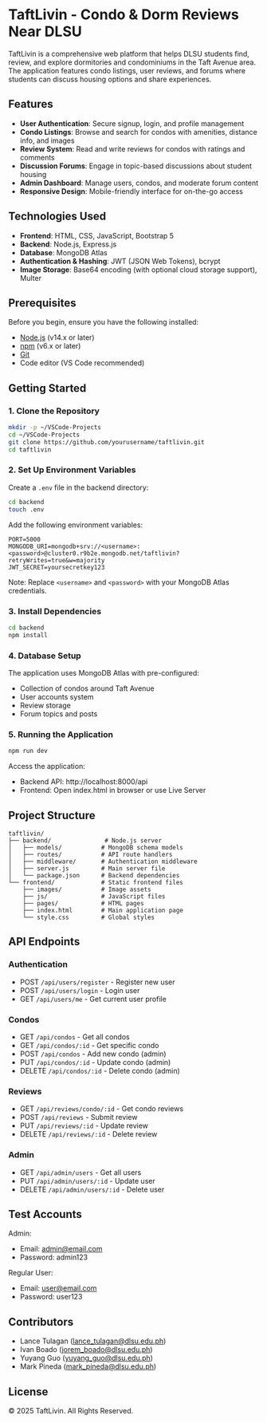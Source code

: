 # TaftLivin - Condo & Dorm Reviews Near DLSU

TaftLivin is a comprehensive web platform that helps DLSU students find, review, and explore dormitories and condominiums in the Taft Avenue area. The application features condo listings, user reviews, and forums where students can discuss housing options and share experiences.

## Features

- **User Authentication**: Secure signup, login, and profile management
- **Condo Listings**: Browse and search for condos with amenities, distance info, and images
- **Review System**: Read and write reviews for condos with ratings and comments
- **Discussion Forums**: Engage in topic-based discussions about student housing
- **Admin Dashboard**: Manage users, condos, and moderate forum content
- **Responsive Design**: Mobile-friendly interface for on-the-go access

## Technologies Used

- **Frontend**: HTML, CSS, JavaScript, Bootstrap 5
- **Backend**: Node.js, Express.js
- **Database**: MongoDB Atlas
- **Authentication & Hashing**: JWT (JSON Web Tokens), bcrypt
- **Image Storage**: Base64 encoding (with optional cloud storage support), Multer

## Prerequisites

Before you begin, ensure you have the following installed:

- [Node.js](https://nodejs.org/) (v14.x or later)
- [npm](https://www.npmjs.com/) (v6.x or later)
- [Git](https://git-scm.com/)
- Code editor (VS Code recommended)

## Getting Started

### 1. Clone the Repository

```bash
mkdir -p ~/VSCode-Projects
cd ~/VSCode-Projects
git clone https://github.com/yourusername/taftlivin.git
cd taftlivin
```

### 2. Set Up Environment Variables

Create a `.env` file in the backend directory:

```bash
cd backend
touch .env
```

Add the following environment variables:

```plaintext
PORT=5000
MONGODB_URI=mongodb+srv://<username>:<password>@cluster0.r9b2e.mongodb.net/taftlivin?retryWrites=true&w=majority
JWT_SECRET=yoursecretkey123
```

Note: Replace `<username>` and `<password>` with your MongoDB Atlas credentials.

### 3. Install Dependencies

```bash
cd backend
npm install
```

### 4. Database Setup

The application uses MongoDB Atlas with pre-configured:
- Collection of condos around Taft Avenue
- User accounts system
- Review storage
- Forum topics and posts

### 5. Running the Application

```bash
npm run dev
```

Access the application:
- Backend API: http://localhost:8000/api
- Frontend: Open index.html in browser or use Live Server

## Project Structure

```
taftlivin/
├── backend/               # Node.js server
│   ├── models/           # MongoDB schema models
│   ├── routes/           # API route handlers
│   ├── middleware/       # Authentication middleware
│   ├── server.js         # Main server file
│   └── package.json      # Backend dependencies
└── frontend/             # Static frontend files
    ├── images/           # Image assets
    ├── js/               # JavaScript files
    ├── pages/            # HTML pages
    ├── index.html        # Main application page
    └── style.css         # Global styles
```

## API Endpoints

### Authentication
- POST `/api/users/register` - Register new user
- POST `/api/users/login` - Login user
- GET `/api/users/me` - Get current user profile

### Condos
- GET `/api/condos` - Get all condos
- GET `/api/condos/:id` - Get specific condo
- POST `/api/condos` - Add new condo (admin)
- PUT `/api/condos/:id` - Update condo (admin)
- DELETE `/api/condos/:id` - Delete condo (admin)

### Reviews
- GET `/api/reviews/condo/:id` - Get condo reviews
- POST `/api/reviews` - Submit review
- PUT `/api/reviews/:id` - Update review
- DELETE `/api/reviews/:id` - Delete review

### Admin
- GET `/api/admin/users` - Get all users
- PUT `/api/admin/users/:id` - Update user
- DELETE `/api/admin/users/:id` - Delete user

## Test Accounts

Admin:
- Email: admin@email.com
- Password: admin123

Regular User:
- Email: user@email.com
- Password: user123

## Contributors

- Lance Tulagan (lance_tulagan@dlsu.edu.ph)
- Ivan Boado (jorem_boado@dlsu.edu.ph)
- Yuyang Guo (yuyang_guo@dlsu.edu.ph)
- Mark Pineda (mark_pineda@dlsu.edu.ph)

## License

© 2025 TaftLivin. All Rights Reserved.

